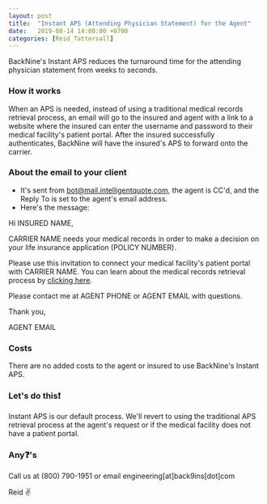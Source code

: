 ```yaml
---
layout: post
title:  "Instant APS (Attending Physician Statement) for the Agent"
date:   2019-08-14 14:00:00 +0700
categories: [Reid_Tattersall]
---
```

BackNine's Instant APS reduces the turnaround time for the attending physician statement from weeks to seconds.

### How it works
When an APS is needed, instead of using a traditional medical records retrieval process, an email will go to the insured and agent with a link to a website where the insured can enter the username and password to their medical facility's patient portal. After the insured successfully authenticates, BackNine will have the insured's APS to forward onto the carrier.

### About the email to your client
- It's sent from bot@mail.intelligentquote.com, the agent is CC'd, and the Reply To is set to the agent's email address.
- Here's the message:

Hi INSURED NAME,

CARRIER NAME needs your medical records in order to make a decision on your life insurance application (POLICY NUMBER).

Please use this invitation to connect your medical facility's patient portal with CARRIER NAME. You can learn about the medical records retrieval process by [clicking here](https://news.back9ins.com/reid_tattersall/2019/08/14/about-instant-aps-for-insureds.html).

Please contact me at AGENT PHONE or AGENT EMAIL with questions.

Thank you,

AGENT EMAIL

### Costs
There are no added costs to the agent or insured to use BackNine's Instant APS.

### Let's do this❗️
Instant APS is our default process. We'll revert to using the traditional APS retrieval process at the agent's request or if the medical facility does not have a patient portal.

### Any❓'s
Call us at (800) 790-1951 or email engineering[at]back9ins[dot]com

Reid ✌️
